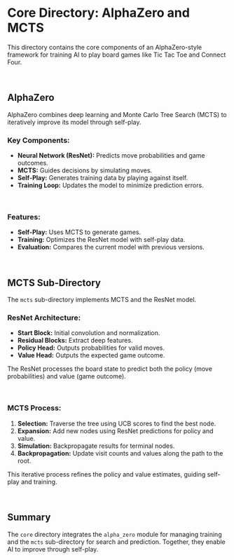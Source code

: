 # Core Directory: AlphaZero and MCTS

This directory contains the core components of an AlphaZero-style framework for training AI to play board games like Tic Tac Toe and Connect Four.

<br>

## AlphaZero

AlphaZero combines deep learning and Monte Carlo Tree Search (MCTS) to iteratively improve its model through self-play.

### Key Components:
- **Neural Network (ResNet):** Predicts move probabilities and game outcomes.
- **MCTS:** Guides decisions by simulating moves.
- **Self-Play:** Generates training data by playing against itself.
- **Training Loop:** Updates the model to minimize prediction errors.

<br>

### Features:
- **Self-Play:** Uses MCTS to generate games.
- **Training:** Optimizes the ResNet model with self-play data.
- **Evaluation:** Compares the current model with previous versions.

<br>

## MCTS Sub-Directory

The `mcts` sub-directory implements MCTS and the ResNet model.

### ResNet Architecture:
- **Start Block:** Initial convolution and normalization.
- **Residual Blocks:** Extract deep features.
- **Policy Head:** Outputs probabilities for valid moves.
- **Value Head:** Outputs the expected game outcome.

The ResNet processes the board state to predict both the policy (move probabilities) and value (game outcome).

<br>

### MCTS Process:
1. **Selection:** Traverse the tree using UCB scores to find the best node.
2. **Expansion:** Add new nodes using ResNet predictions for policy and value.
3. **Simulation:** Backpropagate results for terminal nodes.
4. **Backpropagation:** Update visit counts and values along the path to the root.

This iterative process refines the policy and value estimates, guiding self-play and training.

<br>

## Summary

The `core` directory integrates the `alpha_zero` module for managing training and the `mcts` sub-directory for search and prediction. Together, they enable AI to improve through self-play.
